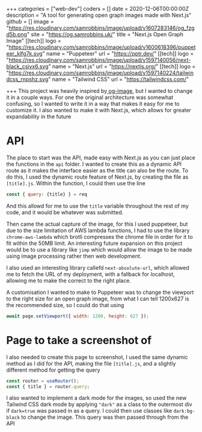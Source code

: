 +++
categories = ["web-dev"]
coders = []
date = 2020-12-06T00:00:00Z
description = "A tool for generating open graph images made with Next.js"
github = []
image = "https://res.cloudinary.com/samrobbins/image/upload/v1607283146/og_fzgd5b.png"
site = "https://og.samrobbins.uk/"
title = "Next.js Open Graph Image"
[[tech]]
logo = "https://res.cloudinary.com/samrobbins/image/upload/v1600618396/puppeteer_klfg7k.svg"
name = "Puppeteer"
url = "https://pptr.dev/"
[[tech]]
logo = "https://res.cloudinary.com/samrobbins/image/upload/v1597140056/next-black_csivx6.svg"
name = "Next.js"
url = "https://nextjs.org/"
[[tech]]
logo = "https://res.cloudinary.com/samrobbins/image/upload/v1597140224/tailwindcss_rnpshz.svg"
name = "Tailwind CSS"
url = "https://tailwindcss.com/"

+++
This project was heavily inspired by[ og-image](https://og-image.now.sh/), but I wanted to change it in a couple ways. For one the original architecture was somewhat confusing, so I wanted to write it in a way that makes it easy for me to customize it. I also wanted to make it with Next.js, which allows for greater expandability in the future


# API

The place to start was the API, made easy with Next.js as you can just place the functions in the `api` folder. I wanted to create this as a dynamic API route as it makes the interface easier as the title can also be the route. To do this, I used the dynamic route feature of Next.js, by creating the file as `[title].js`. Within the function, I could then use the line

```js
const { query: {title} } = req
```

And this allowd for me to use the `title` variable throughout the rest of my code, and it would be whatever was submitted.

Then came the actual capture of the image, for this I used puppeteer, but due to the size limitation of AWS lambda functions, I had to use the library `chrome-aws-lambda` which brotli compresses the chrome file in order for it to fit within the 50MB limit. An interesting future expansion on this project would be to use a library like `jimp` which would allow the image to be made using image processing rather then web development. 

I also used an interesting library callefd `next-absolute-url`, which allowed me to fetch the URL of my deployment, with a fallback for localhost, allowing me to make the correct to the right place.

A customisation I wanted to make to Puppeteer was to change the viewport to the right size for an open graph image, from what I can tell 1200x627 is the recommended size, so I could do that using

```js
await page.setViewport({ width: 1200, height: 627 });
```

# Page to take a screenshot of

I also needed to create this page to screenshot, I used the same dynamic method as I did for the API, making the file `[title].js`, and a slightly different method for getting the query

```js
const router = useRouter();
const { title } = router.query;
```

I also wanted to implement a dark mode for the images, so used the new Tailwind CSS dark mode by applying `"dark"` as a class to the outermost div if `dark=true` was passed in as a query. I could then use classes like `dark:bg-black` to change the image. This query was then passed through from the API


